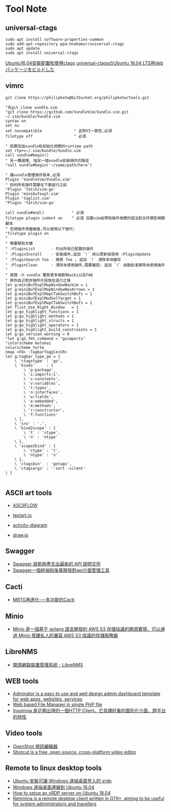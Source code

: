 Tool Note
=======

universal-ctags
----------

```
sudo apt install software-properties-common
sudo add-apt-repository ppa:hnakamur/universal-ctags
sudo apt update
sudo apt install universal-ctags
```

[Ubuntu16.04安裝配置和使用ctags](https://www.itread01.com/content/1532971656.html)
[universal-ctagsのUbuntu 18.04 LTS用debパッケージをビルドした](https://hnakamur.github.io/blog/2018/06/08/build-universal-ctags-deb-for-ubuntu-18.04-lts/)

vimrc
----------

```
git clone https://philipkotw@bitbucket.org/philipkotw/tools.git

```

```
"先git clone vundle.vim
"git clone https://github.com/VundleVim/Vundle.vim.git ~/.vim/bundle/Vundle.vim
syntax on
set nu
set nocompatible              " 去除VI一致性,必須
filetype off                  " 必須

" 設置包括vundle和初始化相關的runtime path
set rtp+=~/.vim/bundle/Vundle.vim
call vundle#begin()
" 另一種選擇, 指定一個vundle安裝插件的路徑
"call vundle#begin('~/some/path/here')

" 讓vundle管理插件版本,必須
Plugin 'VundleVim/Vundle.vim'
" 你的所有插件需要在下面這行之前
"Plugin 'fatih/vim-go'
Plugin 'minibufexpl.vim'
Plugin 'taglist.vim'
"Plugin 'fatih/vim-go'

call vundle#end()            " 必須
filetype plugin indent on    " 必須 加載vim自帶和插件相應的語法和文件類型相關腳本
" 忽視插件改變縮進,可以使用以下替代:
"filetype plugin on
"
" 簡要幫助文檔
" :PluginList       - 列出所有已配置的插件
" :PluginInstall    - 安裝插件,追加 `!` 用以更新或使用 :PluginUpdate
" :PluginSearch foo - 搜索 foo ; 追加 `!` 清除本地緩存
" :PluginClean      - 清除未使用插件,需要確認; 追加 `!` 自動批准移除未使用插件
"
" 查閱 :h vundle 獲取更多細節和wiki以及FAQ
" 將你自己對非插件片段放在這行之後
let g:miniBufExplMapWindowNavVim = 1
let g:miniBufExplMapWindowNavArrows = 1
let g:miniBufExplMapCTabSwitchBufs = 1
let g:miniBufExplModSelTarget = 1
let g:miniBufExplMapCTabSwitchBufs = 1
let Tlist_Use_Right_Window   = 1
let g:go_highlight_functions = 1
let g:go_highlight_methods = 1
let g:go_highlight_structs = 1
let g:go_highlight_operators = 1
let g:go_highlight_build_constraints = 1
let g:go_version_warning = 0
"let g:go_fmt_command = "goimports"
"colorscheme molokai
colorscheme torte
nmap <F8> :TagbarToggle<CR>
let g:tagbar_type_go = {
    \ 'ctagstype' : 'go',
    \ 'kinds'     : [
        \ 'p:package',
        \ 'i:imports:1',
        \ 'c:constants',
        \ 'v:variables',
        \ 't:types',
        \ 'n:interfaces',
        \ 'w:fields',
        \ 'e:embedded',
        \ 'm:methods',
        \ 'r:constructor',
        \ 'f:functions'
    \ ],
    \ 'sro' : '.',
    \ 'kind2scope' : {
        \ 't' : 'ctype',
        \ 'n' : 'ntype'
    \ },
    \ 'scope2kind' : {
        \ 'ctype' : 't',
        \ 'ntype' : 'n'
    \ },
    \ 'ctagsbin'  : 'gotags',
    \ 'ctagsargs' : '-sort -silent'
\ }


```

ASCII art tools
----------

  * [ASCIIFLOW](http://asciiflow.com/)

  * [textart.io ](https://textart.io/sequence)

  * [activity-diagram](http://plantuml.com/zh/activity-diagram-beta )

  * [draw.io](https://www.draw.io)

Swagger
----------

  * [Swagger 就能夠產生出最新的 API 說明文件](https://medium.com/@kodofish/swagger-codegen-%E8%87%AA%E5%8B%95%E7%94%A2%E7%94%9F%E6%96%87%E4%BB%B6%E7%9A%84%E5%B7%A5%E5%85%B7-a01369046cce)
  * [Swagger一個終端和後臺開發對api介面管理工具](https://www.itread01.com/content/1548683464.html)

Cacti
----------

  * [MRTG再進化──多功能的Cacti](http://www.rl-tech.com.tw/zh-tw/article_info.php?id=44)

Minio
----------
  * [Minio 是一個基于 golang 語言開發的 AWS S3 存儲協議的開源實現，可以通過 Minio 搭建私人的兼容 AWS S3 協議的存儲服務器](https://www.itread01.com/articles/1474594578.html)


LibreNMS
----------
  * [開源網路裝置管理系統 - LibreNMS](http://blog.jason.tools/2017/06/librenms-networkmanager-good.html)

WEB tools
----------

  * [Adminator is a easy to use and well design admin dashboard template for web apps, websites, services](https://github.com/puikinsh/Adminator-admin-dashboard)
  * [Web based File Manager in single PHP file](https://tinyfilemanager.github.io/docs/)
  * [Insomnia 是近期出現的一個HTTP Client，它具備好看的圖形化介面、跨平台的特性](https://insomnia.rest/)

Video tools
----------

  * [OpenShot 視訊編輯器](https://www.openshot.org/zh-hant/)
  * [Shotcut is a free, open source, cross-platform video editor](https://www.shotcut.org/)

Remote to linux desktop tools
----------
  * [Ubuntu 安裝可讓 Windows 遠端桌面登入的 xrdp](https://www.ichiayi.com/wiki/tech/ubuntu_xrdp)
  * [Windows 遠端桌面連線到 Ubuntu 16.04](http://honglung.pixnet.net/blog/post/167257893-windows-%E9%81%A0%E7%AB%AF%E6%A1%8C%E9%9D%A2%E9%80%A3%E7%B7%9A%E5%88%B0-ubuntu-16.04)
  * [How to setup an xRDP server on Ubuntu 18.04](https://medium.com/@vivekteega/how-to-setup-an-xrdp-server-on-ubuntu-18-04-89f7e205bd4e)
  * [Remmina is a remote desktop client written in GTK+, aiming to be useful for system administrators and travellers](https://remmina.org/)
